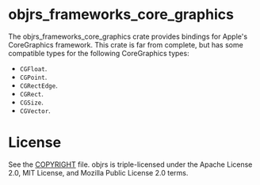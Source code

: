 # objrs_frameworks_core_graphics

The objrs_frameworks_core_graphics crate provides bindings for Apple's CoreGraphics framework. This crate is far from complete, but has some compatible types for the following CoreGraphics types:

- `CGFloat`.
- `CGPoint`.
- `CGRectEdge`.
- `CGRect`.
- `CGSize`.
- `CGVector`.

# License

See the [COPYRIGHT](COPYRIGHT) file. objrs is triple-licensed under the Apache License 2.0, MIT License, and Mozilla Public License 2.0 terms.
